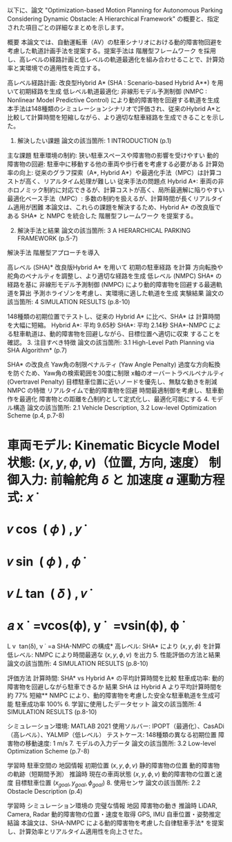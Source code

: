 以下に、論文 "Optimization-based Motion Planning for Autonomous Parking Considering Dynamic Obstacle: A Hierarchical Framework" の概要と、指定された項目ごとの詳細なまとめを示します。

概要
本論文では、自動運転車（AV）の駐車シナリオにおける動的障害物回避を考慮した軌道計画手法を提案する。提案手法は 階層型フレームワーク を採用し、高レベルの経路計画と低レベルの軌道最適化を組み合わせることで、計算効率と実環境での適用性を両立する。

高レベル経路計画: 改良型Hybrid A* (SHA : Scenario-based Hybrid A**) を用いて初期経路を生成
低レベル軌道最適化: 非線形モデル予測制御 (NMPC : Nonlinear Model Predictive Control) により動的障害物を回避する軌道を生成
本手法は148種類のシミュレーションシナリオで評価され、従来のHybrid A*と比較して計算時間を短縮しながら、より適切な駐車経路を生成できることを示した。

1. 解決したい課題
論文の該当箇所: 1 INTRODUCTION (p.1)

主な課題
駐車環境の制約: 狭い駐車スペースや障害物の影響を受けやすい
動的障害物の回避: 駐車中に移動する他の車両や歩行者を考慮する必要がある
計算効率の向上: 従来のグラフ探索（A*, Hybrid A*）や最適化手法（MPC）は計算コストが高く、リアルタイム処理が難しい
従来手法の問題点
Hybrid A*: 車両の非ホロノミック制約に対応できるが、計算コストが高く、局所最適解に陥りやすい
最適化ベース手法（MPC）: 多数の制約を扱えるが、計算時間が長くリアルタイム適用が困難
本論文は、これらの課題を解決するため、Hybrid A* の改良版である SHA* と NMPC を統合した 階層型フレームワーク を提案する。

2. 解決手法と結果
論文の該当箇所: 3 A HIERARCHICAL PARKING FRAMEWORK (p.5-7)

解決手法
階層型アプローチを導入

高レベル (SHA)*
改良版Hybrid A* を用いて 初期の駐車経路 を計算
方向転換や舵角のペナルティを調整し、より適切な経路を生成
低レベル (NMPC)
SHA* の経路を基に 非線形モデル予測制御 (NMPC) により動的障害物を回避する最適軌道を算出
予測ホライゾンを考慮し、実環境に適した軌道を生成
実験結果
論文の該当箇所: 4 SIMULATION RESULTS (p.8-10)

148種類の初期位置でテストし、従来の Hybrid A* に比べ、SHA* は 計算時間を大幅に短縮。
Hybrid A*: 平均 9.65秒
SHA*: 平均 2.14秒
SHA*-NMPC による駐車軌道は、動的障害物を回避しながら、目標位置へ適切に収束 することを確認。
3. 注目すべき特徴
論文の該当箇所: 3.1 High-Level Path Planning via SHA Algorithm* (p.7)

SHA* の改良点
Yaw角の制限ペナルティ (Yaw Angle Penalty)
過度な方向転換を防ぐため、Yaw角の検索範囲を30度に制限
x軸のオーバートラベルペナルティ (Overtravel Penalty)
目標駐車位置に近いノードを優先し、無駄な動きを削減
NMPC の特徴
リアルタイムで動的障害物を回避
時間最適制御を考慮し、駐車動作を最適化
障害物との距離を凸制約として定式化し、最適化可能にする
4. モデル構造
論文の該当箇所: 2.1 Vehicle Description, 3.2 Low-level Optimization Scheme (p.4, p.7-8)

車両モデル: Kinematic Bicycle Model
状態: $(x, y, \phi, v)$（位置, 方向, 速度）
制御入力: 前輪舵角 $\delta$ と 加速度 $a$
運動方程式:
𝑥
˙
=
𝑣
cos
⁡
(
𝜙
)
,
𝑦
˙
=
𝑣
sin
⁡
(
𝜙
)
,
𝜙
˙
=
𝑣
𝐿
tan
⁡
(
𝛿
)
,
𝑣
˙
=
𝑎
x
˙
 =vcos(ϕ), 
y
˙
​
 =vsin(ϕ), 
ϕ
˙
​
 = 
L
v
​
 tan(δ), 
v
˙
 =a
SHA-NMPC の構成*
高レベル: SHA* により $(x, y, \phi)$ を計算
低レベル: NMPC により時間最適な $(x, y, \phi, v)$ を出力
5. 性能評価の方法と結果
論文の該当箇所: 4 SIMULATION RESULTS (p.8-10)

評価方法
計算時間: SHA* vs Hybrid A* の平均計算時間を比較
駐車成功率: 動的障害物を回避しながら駐車できるか
結果
SHA は Hybrid A より平均計算時間を約 77% 短縮**
NMPC により、動的障害物を考慮した安全な駐車軌道を生成可能
駐車成功率 100%
6. 学習に使用したデータセット
論文の該当箇所: 4 SIMULATION RESULTS (p.8-10)

シミュレーション環境: MATLAB 2021
使用ソルバー: IPOPT（最適化）、CasADi（高レベル）、YALMIP（低レベル）
テストケース: 148種類の異なる初期位置
障害物の移動速度: 1 m/s
7. モデルの入力データ
論文の該当箇所: 3.2 Low-level Optimization Scheme (p.7-8)

学習時
駐車空間の 地図情報
初期位置 $(x, y, \phi, v)$
静的障害物の位置
動的障害物の軌跡（短期間予測）
推論時
現在の車両状態 $(x, y, \phi, v)$
動的障害物の位置と速度
目標駐車位置 $(x_{goal}, y_{goal}, \phi_{goal})$
8. 使用センサ
論文の該当箇所: 2.2 Obstacle Description (p.4)

学習時
シミュレーション環境の 完璧な情報
地図
障害物の動き
推論時
LiDAR, Camera, Radar
動的障害物の位置・速度を取得
GPS, IMU
自車位置・姿勢推定
結論
本論文は、SHA-NMPC による動的障害物を考慮した自律駐車手法* を提案し、計算効率とリアルタイム適用性を向上させた。